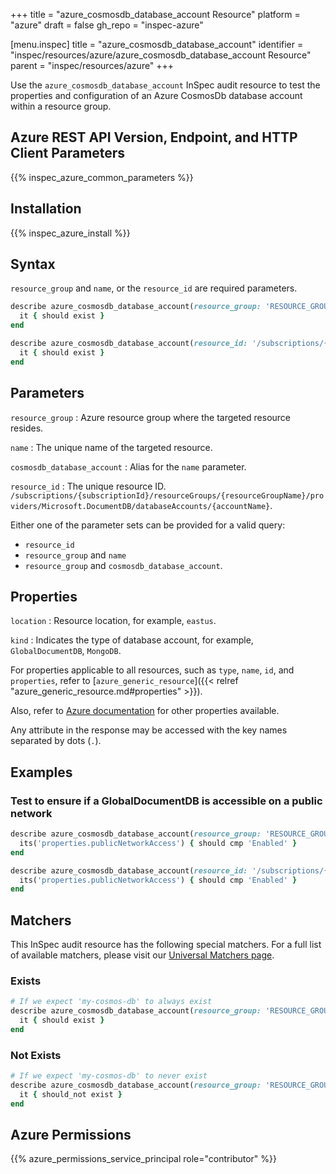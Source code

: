 +++
title = "azure_cosmosdb_database_account Resource"
platform = "azure"
draft = false
gh_repo = "inspec-azure"

[menu.inspec]
title = "azure_cosmosdb_database_account"
identifier = "inspec/resources/azure/azure_cosmosdb_database_account Resource"
parent = "inspec/resources/azure"
+++

Use the `azure_cosmosdb_database_account` InSpec audit resource to test the properties and configuration of an Azure CosmosDb database account within a resource group.

## Azure REST API Version, Endpoint, and HTTP Client Parameters

{{% inspec_azure_common_parameters %}}

## Installation

{{% inspec_azure_install %}}

## Syntax

`resource_group` and `name`, or the `resource_id` are required parameters.

```ruby
describe azure_cosmosdb_database_account(resource_group: 'RESOURCE_GROUP', name: 'DATABASE_NAME') do
  it { should exist }
end
```

```ruby
describe azure_cosmosdb_database_account(resource_id: '/subscriptions/{subscriptionId}/resourceGroups/{resourceGroupName}/providers/Microsoft.DocumentDB/databaseAccounts/{accountName}') do
  it { should exist }
end
```

## Parameters

`resource_group`
: Azure resource group where the targeted resource resides.

`name`
: The unique name of the targeted resource.

`cosmosdb_database_account`
: Alias for the `name` parameter.

`resource_id`
: The unique resource ID. `/subscriptions/{subscriptionId}/resourceGroups/{resourceGroupName}/providers/Microsoft.DocumentDB/databaseAccounts/{accountName}`.

Either one of the parameter sets can be provided for a valid query:

- `resource_id`
- `resource_group` and `name`
- `resource_group` and `cosmosdb_database_account`.

## Properties

`location`
: Resource location, for example, `eastus`.

`kind`
: Indicates the type of database account, for example, `GlobalDocumentDB`, `MongoDB`.

For properties applicable to all resources, such as `type`, `name`, `id`, and `properties`, refer to [`azure_generic_resource`]({{< relref "azure_generic_resource.md#properties" >}}).

Also, refer to [Azure documentation](https://docs.microsoft.com/en-us/rest/api/cosmos-db-resource-provider/2020-04-01/databaseaccounts/get#databaseaccountgetresults) for other properties available. 

Any attribute in the response may be accessed with the key names separated by dots (`.`).

## Examples

### Test to ensure if a GlobalDocumentDB is accessible on a public network

```ruby
describe azure_cosmosdb_database_account(resource_group: 'RESOURCE_GROUP', name: 'DATABASE_NAME') do
  its('properties.publicNetworkAccess') { should cmp 'Enabled' }
end
```

```ruby
describe azure_cosmosdb_database_account(resource_id: '/subscriptions/{subscriptionId}/resourceGroups/{resourceGroupName}/providers/Microsoft.DocumentDB/databaseAccounts/{accountName}') do
  its('properties.publicNetworkAccess') { should cmp 'Enabled' }
end
```

## Matchers

This InSpec audit resource has the following special matchers. For a full list of available matchers, please visit our [Universal Matchers page](https://docs.chef.io/inspec/matchers/).

### Exists

```ruby
# If we expect 'my-cosmos-db' to always exist
describe azure_cosmosdb_database_account(resource_group: 'RESOURCE_GROUP', name: 'DATABASE_NAME') do
  it { should exist }
end
```

### Not Exists

```ruby
# If we expect 'my-cosmos-db' to never exist
describe azure_cosmosdb_database_account(resource_group: 'RESOURCE_GROUP', name: 'DATABASE_NAME') do
  it { should_not exist }
end
```

## Azure Permissions

{{% azure_permissions_service_principal role="contributor" %}}

